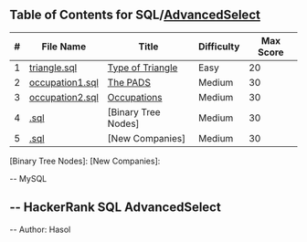 ## Table of Contents for SQL/[AdvancedSelect](https://www.hackerrank.com/domains/sql?filters%5Bsubdomains%5D%5B%5D=advanced-select)

| #  | File Name                                          | Title               | Difficulty | Max Score |
| -- | -------------------------------------------------- | ------------------- | ---------- | --------- |
| 1  | [triangle.sql](triangle.sql)                                       | [Type of Triangle]  | Easy       | 20        |
| 2  | [occupation1.sql](occupation1.sql)                                       | [The PADS]          | Medium     | 30        |
| 3  | [occupation2.sql](occupation2.sql)                                       | [Occupations]       | Medium     | 30        |
| 4  | [.sql](.sql)                                       | [Binary Tree Nodes] | Medium     | 30        |
| 5  | [.sql](.sql)                                       | [New Companies]     | Medium     | 30        |

[Type of Triangle]: https://www.hackerrank.com/challenges/what-type-of-triangle/problem
[The PADS]: https://www.hackerrank.com/challenges/the-pads/problem
[Occupations]: https://www.hackerrank.com/challenges/occupations/problem
[Binary Tree Nodes]: 
[New Companies]: 

-- MySQL

-- HackerRank SQL AdvancedSelect 
-- 
-- Author: Hasol
